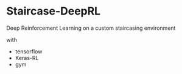 # Staircase-DeepRL
Deep Reinforcement Learning on a custom staircasing environment

with
- tensorflow
- Keras-RL
- gym
